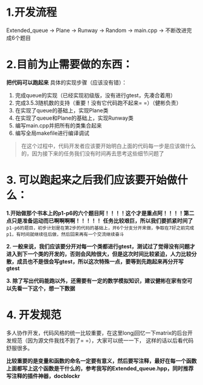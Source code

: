 # 1.开发流程

Extended_queue -> Plane -> Runway -> Random -> main.cpp -> 不断改进完成6个题目

# 2.目前为止需要做的东西：
  **把代码可以跑起来**
  具体的实现步骤（应该没有错）：
  1. 完成queue的实现（已经实现初级版，没有进行gtest，先凑合着用）
  2. 完成3.5.3随机数的支持（重要！没有它代码跑不起来= =）（健彬负责）
  3. 在实现了queue的基础上，实现Plane类
  4. 在实现了queue和Plane的基础上，实现Runway类
  5. 编写main.cpp并把所有的类集合起来
  6. 编写全局makefile进行编译调试

  > 在这个过程中，代码开发者应该要开始明白上面的代码每一步是应该做什么的，因为接下来的任务我们没有时间再去思考这些细节问题了

# 3. 可以跑起来之后我们应该要开始做什么：
  **1.开始做那个书本上的p1-p6的六个题目阿！！！！这个才是重点阿！！！！第二点只是准备运动而已啊啊啊啊！！！！！**
  **任务比较艰巨，所以我们要抓紧时间了**
  `p1-p6的题目，初步计划是在第2步的代码的基础上，开6个分支分开来做，争取在7好之前完成p1，有时间就继续往后做，然后回来再有一个交流继续奋斗`

  **2. 一般来说，我们应该要分开对每一个类都进行gtest，测试过了觉得没有问题才进入到下一个类的开发的，否则会风险很大，但是这次时间比较紧迫，人力比较分散，成员也不是很会写gtest，所以这次特殊一点，要等到先跑起来再分开写gtest**

  **3. 除了写出代码能跑以外，还需要有一定的数学模拟知识，建议健彬在家有空可以先看一下这个，想一下数据**

# 4. 开发规范
  多人协作开发，代码风格的统一比较重要，在这里longj回忆一下matrix的后台开发规范（因为源文件我找不到了= =），大家可以统一一下，
  这样的话以后看代码舒服很多。

  **比较重要的是变量和函数的命名一定要有意义，然后要写注释，最好在每一个函数上面都写上这个函数是干什么的，参考我写的Extended_queue.hpp，同时推荐写注释的插件神器，docblockr**  
